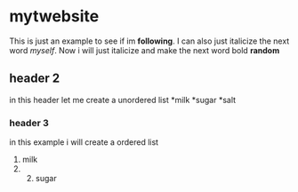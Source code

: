 # mytwebsite
This is just an example to see if im **following**. I can also just italicize the next word *myself*. Now i will just italicize and make the next word bold **random**
## header 2
in this header let me create a unordered list
*milk
*sugar
*salt
### header 3
in this example i will create a ordered list
1. milk
2. 2. sugar

